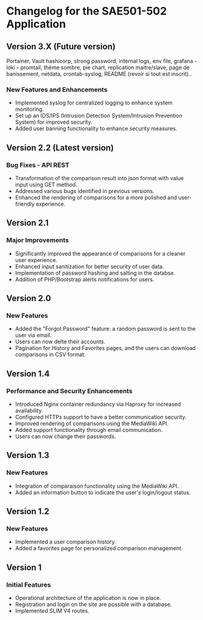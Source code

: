 # Changelog for the SAE501-502 Application

## Version 3.X (**Future version**)

Portainer, Vault hashicorp, strong password, internal logs, env file, grafana - loki - promtail, thème sombre, pie chart, replication maitre/slave, page de banissement, netdata, crontab-syslog, README (revoir si tout est inscrit)..

### New Features and Enhancements

- Implemented syslog for centralized logging to enhance system monitoring.
- Set up an IDS/IPS (Intrusion Detection System/Intrusion Prevention System) for improved security.
- Added user banning functionality to enhance security measures.

## Version 2.2 (**Latest version**)

### Bug Fixes - API REST 

- Transformation of the comparison result into json format with value input using GET method.
- Addressed various bugs identified in previous versions.
- Enhanced the rendering of comparisons for a more polished and user-friendly experience.

## Version 2.1 

### Major Improvements
- Significantly improved the appearance of comparisons for a cleaner user experience.
- Enhanced input sanitization for better security of user data.
- Implementation of password hashing and salting in the databse.
- Addition of PHP/Bootstrap alerts notifications for users.

## Version 2.0 

### New Features

- Added the "Forgot Password" feature: a random password is sent to the user via email.
- Users can now delte their accounts.
- Pagination for History and Favorites pages, and the users can download comparisons in CSV format.

## Version 1.4 

### Performance and Security Enhancements

- Introduced Nginx container redundancy via Haproxy for increased availability.
- Configured HTTPs support to have a better communication security.
- Improved rendering of comparisons using the MediaWiki API.
- Added support functionality through email communication.
- Users can now change their passwords.

## Version 1.3 

### New Features

- Integration of comparaison functionality using the MediaWiki API.
- Added an information button to indicate the user's login/logout status.

## Version 1.2

### New Features

- Implemented a user comparison history.
- Added a favorites page for personalized comparison management.

## Version 1

### Initial Features

- Operational architecture of the application is now in place.
- Registration and login on the site are possible with a database.
- Implemented SLIM V4 routes.
